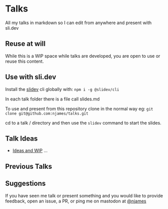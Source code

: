 # Talks

All my talks in markdown so I can edit from anywhere and present with sli.dev


## Reuse at will 
While this is a WIP space while talks are developed, you are open to use or reuse this content.

## Use with sli.dev
Install the [slidev](https://www.npmjs.com/package/@slidev/cli) cli globally with:
`npm i -g @slidev/cli`

In each talk folder there is a file call slides.md

To use and present from this repository clone in the normal way eg:
`git clone git@github.com:njames/talks.git`

cd to a talk / directory and then use the `slidev` command to start the slides. 


## Talk Ideas
 - [Ideas and WIP](./talkideas.md) ...

## Previous Talks

## Suggestions
If you have seen me talk or present something and you would like to provide feedback, open an issue, a PR, or ping me on mastodon at [@njames](https://phpc.social/@Njames)
